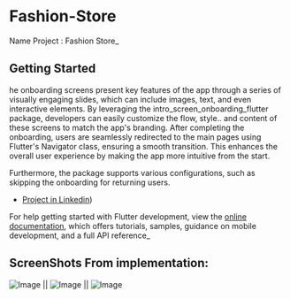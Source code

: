 # Fashion-Store

Name Project : Fashion Store_
## Getting Started



he onboarding screens present key features of the app through a series of visually engaging slides, which can include images, text, and even interactive elements. By leveraging the intro_screen_onboarding_flutter package, developers can easily customize the flow, style..
and content of these screens to match the app's branding. After completing the onboarding, users are seamlessly redirected to the main pages using Flutter's Navigator class, ensuring a smooth transition. This enhances the overall user experience by making the app more intuitive from the start.

Furthermore, the package supports various configurations, such as skipping the onboarding for returning users.

- [Project in Linkedin](https://www.linkedin.com/posts/khaledkamal1_flutter-dart-dartabrpackages-activity-7237690591701045248-_0za?utm_source=share&utm_medium=member_desktop))


For help getting started with Flutter development, view the
[online documentation](https://docs.flutter.dev/), which offers tutorials,
samples, guidance on mobile development, and a full API reference_

## ScreenShots From implementation:


![Image](https://github.com/user-attachments/assets/b1f6b890-8383-47e0-8f26-7a68166760ee) || ![Image](https://github.com/user-attachments/assets/fc87a38e-fa6f-4704-99ad-16a35bb7734c) || ![Image](https://github.com/user-attachments/assets/462cbe21-6a6b-4ae1-aaf4-c4dc6627d7e2)



